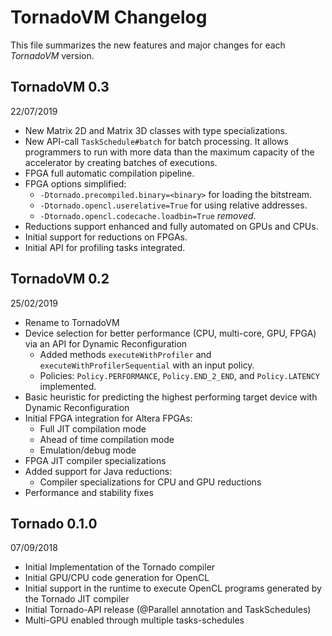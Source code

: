 # TornadoVM Changelog
This file summarizes the new features and major changes for each *TornadoVM* version. 

## TornadoVM 0.3
22/07/2019

  * New Matrix 2D and Matrix 3D classes with type specializations. 
  * New API-call `TaskSchedule#batch` for batch processing. It allows programmers to run with more data than the maximum capacity of the accelerator by creating batches of executions. 
  * FPGA full automatic compilation pipeline. 
  * FPGA options simplified:
      * `-Dtornado.precompiled.binary=<binary>` for loading the bitstream.
      * `-Dtornado.opencl.userelative=True` for using relative addresses.
      * `-Dtornado.opencl.codecache.loadbin=True` *removed*. 
  * Reductions support enhanced and fully automated on GPUs and CPUs.  
  * Initial support for reductions on FPGAs. 
  * Initial API for profiling tasks integrated.

## TornadoVM 0.2 
25/02/2019
  * Rename to TornadoVM
  * Device selection for better performance (CPU, multi-core, GPU, FPGA) via an API for Dynamic Reconfiguration
      * Added methods `executeWithProfiler` and `executeWithProfilerSequential` with an input policy. 
      * Policies: `Policy.PERFORMANCE`, `Policy.END_2_END`, and `Policy.LATENCY` implemented. 
  * Basic heuristic for predicting the highest performing target device with Dynamic Reconfiguration
  * Initial FPGA integration for Altera FPGAs:
    * Full JIT compilation mode
    * Ahead of time compilation mode
    * Emulation/debug mode 
  * FPGA JIT compiler specializations
  * Added support for Java reductions:
    * Compiler specializations for CPU and GPU reductions
  * Performance and stability fixes

## Tornado 0.1.0 
07/09/2018

  * Initial Implementation of the Tornado compiler
  * Initial GPU/CPU code generation for OpenCL
  * Initial support in the runtime to execute OpenCL programs generated by the Tornado JIT compiler
  * Initial Tornado-API release (@Parallel annotation and TaskSchedules)
  * Multi-GPU enabled through multiple tasks-schedules

